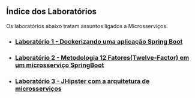 ﻿## Índice dos Laboratórios

Os laboratórios abaixo tratam assuntos ligados a Microsserviços.

- ### [Laboratório 1 - Dockerizando uma aplicação Spring Boot](./laboratorio3)<br/>
- ### [Laboratório 2 - Metodologia 12 Fatores(Twelve-Factor) em um microsserviço SpringBoot](./laboratorio1)<br/>
- ### [Laboratório 3 - JHipster com a arquitetura de microsserviços](./laboratorio2)<br/>
